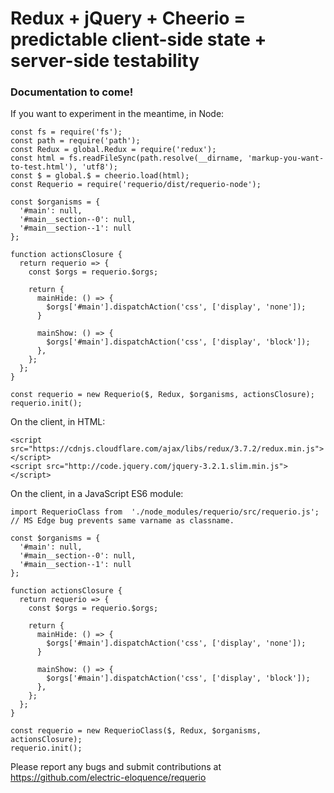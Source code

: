 # Redux + jQuery + Cheerio = predictable client-side state + server-side testability

### Documentation to come!

If you want to experiment in the meantime, in Node:

```
const fs = require('fs');
const path = require('path');
const Redux = global.Redux = require('redux');
const html = fs.readFileSync(path.resolve(__dirname, 'markup-you-want-to-test.html'), 'utf8');
const $ = global.$ = cheerio.load(html);
const Requerio = require('requerio/dist/requerio-node');

const $organisms = {
  '#main': null,
  '#main__section--0': null,
  '#main__section--1': null
};

function actionsClosure {
  return requerio => {
    const $orgs = requerio.$orgs;

    return {
      mainHide: () => {
        $orgs['#main'].dispatchAction('css', ['display', 'none']);
      }

      mainShow: () => {
        $orgs['#main'].dispatchAction('css', ['display', 'block']);
      },
    };
  };
}

const requerio = new Requerio($, Redux, $organisms, actionsClosure);
requerio.init();
```

On the client, in HTML:

```
<script src="https://cdnjs.cloudflare.com/ajax/libs/redux/3.7.2/redux.min.js"></script>
<script src="http://code.jquery.com/jquery-3.2.1.slim.min.js"></script>
```

On the client, in a JavaScript ES6 module:

```
import RequerioClass from  './node_modules/requerio/src/requerio.js'; // MS Edge bug prevents same varname as classname.

const $organisms = {
  '#main': null,
  '#main__section--0': null,
  '#main__section--1': null
};

function actionsClosure {
  return requerio => {
    const $orgs = requerio.$orgs;

    return {
      mainHide: () => {
        $orgs['#main'].dispatchAction('css', ['display', 'none']);
      }

      mainShow: () => {
        $orgs['#main'].dispatchAction('css', ['display', 'block']);
      },
    };
  };
}

const requerio = new RequerioClass($, Redux, $organisms, actionsClosure);
requerio.init();
```

Please report any bugs and submit contributions at 
https://github.com/electric-eloquence/requerio
